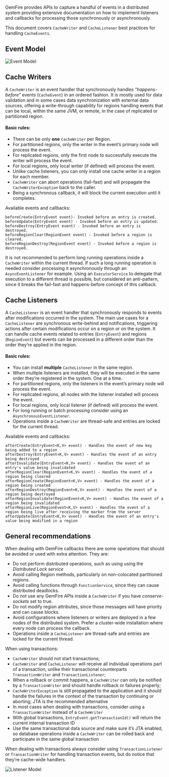 GemFire provides APIs to capture a handful of events in a distributed system providing extensive documentation on how to implement listeners and callbacks for processing those synchronously or asynchronously.

This document covers `CacheWriter` and `CacheListener` best practices for handling `CacheEvents`.

## Event Model

![Event Model](https://wmarkito.files.wordpress.com/2015/03/07-events_pptx.png)

## Cache Writers

A `CacheWriter` is an event handler that synchronously handles “_happens-before_” events (`CacheEvent`) in an ordered fashion. It is mostly used for data validation and in some cases data synchronization with external data sources, offering a write-through capability for regions handling events that can be local, within the same JVM, or remote, in the case of replicated or partitioned region.

#### Basic rules:

* There can be only **one** `CacheWriter` per Region.
* For partitioned regions, only the writer in the event’s primary node will process the event.
* For replicated regions, only the first node to successfully execute the writer will process the event.
* For local regions, only local writer (if defined) will process the event.
* Unlike cache listeners, you can only install one cache writer in a region for each member.
* `CacheWriter` can abort operations (fail-fast) and will propagate the `CacheWriterException` back to the caller.
* Being a synchronous callback, it will block the current execution until it completes.

Available events and callbacks:

    beforeCreate(EntryEvent event)- Invoked before an entry is created.
    beforeUpdate(EntryEvent event) - Invoked before an entry is updated.
    beforeDestroy(EntryEvent event) - Invoked before an entry is destroyed.
    beforeRegionClear(RegionEvent event) - Invoked before a region is cleared.
    beforeRegionDestroy(RegionEvent event) - Invoked before a region is destroyed.

It is not recommended to perform long running operations inside a `CacheWriter` within the current thread. If such a long running operation is needed consider processing it asynchronously through an `AsyncEventListener` for example. Using an `ExecutorService` to delegate that execution to a different thread is possible, but considered an anti-pattern, since it breaks the fail-fast and happens-before concept of this callback.

## Cache Listeners

A `CacheListener` is an event handler that synchronously responds to events after modifications occurred in the system. The main use cases for a `CacheListener` are synchronous write-behind and notifications, triggering actions after certain modifications occur on a region or on the system. It can handle cache events related to entries (`EntryEvent`) and regions (`RegionEvent`) but events can be processed in a different order than the order they’re applied in the region.

#### Basic rules:

* You can install **multiple** `CacheListener` in the same region.
* When multiple listeners are installed, they will be executed in the same order they’re registered in the system. One at a time.
* For partitioned regions, only the listeners in the event’s primary node will process the event.
* For replicated regions, all nodes with the listener installed will process the event.
* For local regions, only local listener (if defined) will process the event.
* For long running or batch processing consider using an `AsynchronousEventListener`.
* Operations inside a `CacheWriter` are thread-safe and entries are locked for the current thread.

Available events and callbacks:

    afterCreate(EntryEvent<K,V> event) - Handles the event of new key being added to a region
    afterDestroy(EntryEvent<K,V> event) - Handles the event of an entry being destroyed
    afterInvalidate(EntryEvent<K,V> event) - Handles the event of an entry's value being invalidated
    afterRegionClear(RegionEvent<K,V> event) - Handles the event of a region being cleared
    afterRegionCreate(RegionEvent<K,V> event) - Handles the event of a region being created
    afterRegionDestroy(RegionEvent<K,V> event) - Handles the event of a region being destroyed
    afterRegionInvalidate(RegionEvent<K,V> event) - Handles the event of a region being invalidated
    afterRegionLive(RegionEvent<K,V> event) - Handles the event of a region being live after receiving the marker from the server
    afterUpdate(EntryEvent<K,V> event) - Handles the event of an entry's value being modified in a region

## General recommendations

When dealing with GemFire callbacks there are some operations that should be avoided or used with extra attention. They are:

* Do not perform distributed operations, such as using using the _Distributed Lock service_ 
* Avoid calling Region methods, particularly on non-colocated partitioned regions.
* Avoid calling functions through `FunctionService`, since they can cause distributed deadlocks.
* Do not use any GemFire APIs inside a `CacheWriter` if you have _conserve-sockets_ set to true.
* Do not modify region attributes, since those messages will have priority and can cause blocks.
* Avoid configurations where listeners or writers are deployed in a few nodes of the distributed system. Prefer a cluster-wide installation where every node can process the callback.
* Operations inside a `CacheListener` are thread-safe and entries are locked for the current thread.

When using transactions:
* `CacheWriter` should not start transactions;
* `CacheWriter` and `CacheListener` will receive all individual operations part of a transaction, unlike their transactional counterparts `TransactionWriter` and `TransactionListener`;
* When a rollback or commit happens, a `CacheWriter` can only be notified by a `TransactionWriter` and should handle rollback or failures properly;
* `CacheWriterException` is still propagated to the application and it should handle the failures in the context of the transaction by continuing or aborting;  JTA is the recommended alternative
* In most cases when dealing with transactions, consider using a `TransactionWriter` instead of a `CacheWriter`
* With global transactions, `EntryEvent.getTransactionId()` will return the current internal transaction ID
* Use the same transactional data source and make sure it’s JTA enabled, so database operations inside a `CacheWriter` can be rolled back and participate in the same global transaction

When dealing with transactions always consider using `TransactionListener` or `TransactionWriter` for handling transaction events, but do notice that they’re cache-wide handlers.

![Listener Model](https://wmarkito.files.wordpress.com/2015/03/gf_listener.png)